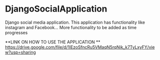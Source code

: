 # DjangoSocialApplication
Django social media application. This application has functionality like instagram and Facebook... More functionality to be added as time progresses

**LINK ON HOW TO USE THE APPLICATION **
https://drive.google.com/file/d/1IEzoSfncRu5VMaqN5rqNik_k7TyLxyFY/view?usp=sharing

